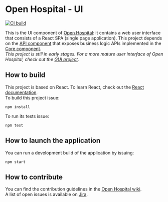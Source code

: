 # Open Hospital - UI
[![CI build](https://github.com/informatici/openhospital-ui/workflows/CI/badge.svg)](https://github.com/informatici/openhospital-ui/actions?query=workflow%3ACI)

This is the UI component of [Open Hospital][openhospital]: it contains a web user interface that consists of a React SPA (single page application).
This project depends on the [API component][openhospital-api] that exposes business logic APIs implemented in the [Core component][openhospital-core].  
*This project is still in early stages. For a more mature user interface of Open Hospital, check out the [GUI project][openhospital-gui].*

## How to build

This project is based on React. To learn React, check out the [React documentation](https://reactjs.org/).  
To build this project issue:

    npm install
   
To run its tests issue:

    npm test
    
## How to launch the application

You can run a development build of the application by issuing:

    npm start
    
## How to contribute

You can find the contribution guidelines in the [Open Hospital wiki][contribution-guide].  
A list of open issues is available on [Jira][jira].

 [openhospital]: https://www.open-hospital.org/
 [openhospital-core]: https://github.com/informatici/openhospital-core
 [openhospital-api]: https://github.com/informatici/openhospital-api
 [openhospital-gui]: https://github.com/informatici/openhospital-gui
 [openhospital-doc]: https://github.com/informatici/openhospital-doc
 [contribution-guide]: https://openhospital.atlassian.net/wiki/display/OH/Contribution+Guidelines
 [jira]: https://openhospital.atlassian.net/issues/
 [database.prop]: https://github.com/informatici/openhospital-core/blob/develop/src/test/resources/database.properties
